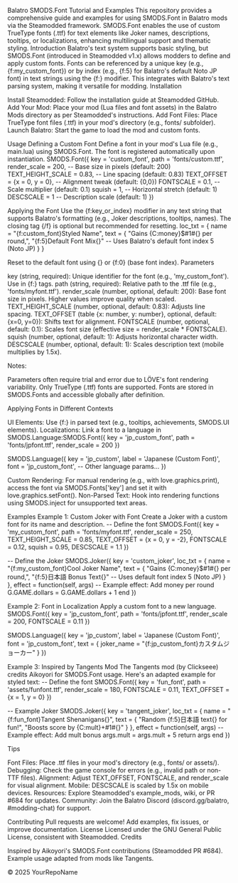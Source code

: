 Balatro SMODS.Font Tutorial and Examples
This repository provides a comprehensive guide and examples for using SMODS.Font in Balatro mods via the Steamodded framework. SMODS.Font enables the use of custom TrueType fonts (.ttf) for text elements like Joker names, descriptions, tooltips, or localizations, enhancing multilingual support and thematic styling.
Introduction
Balatro's text system supports basic styling, but SMODS.Font (introduced in Steamodded v1.x) allows modders to define and apply custom fonts. Fonts can be referenced by a unique key (e.g., {f:my_custom_font}) or by index (e.g., {f:5} for Balatro's default Noto JP font) in text strings using the {f:} modifier. This integrates with Balatro's text parsing system, making it versatile for modding.
Installation

Install Steamodded: Follow the installation guide at Steamodded GitHub.
Add Your Mod: Place your mod (Lua files and font assets) in the Balatro Mods directory as per Steamodded's instructions.
Add Font Files: Place TrueType font files (.ttf) in your mod's directory (e.g., fonts/ subfolder).
Launch Balatro: Start the game to load the mod and custom fonts.

Usage
Defining a Custom Font
Define a font in your mod's Lua file (e.g., main.lua) using SMODS.Font. The font is registered automatically upon instantiation.
SMODS.Font({
    key = 'custom_font',
    path = 'fonts/custom.ttf',
    render_scale = 200,         -- Base size in pixels (default: 200)
    TEXT_HEIGHT_SCALE = 0.83,   -- Line spacing (default: 0.83)
    TEXT_OFFSET = {x = 0, y = 0}, -- Alignment tweak (default: {0,0})
    FONTSCALE = 0.1,            -- Scale multiplier (default: 0.1)
    squish = 1,                 -- Horizontal stretch (default: 1)
    DESCSCALE = 1               -- Description scale (default: 1)
})

Applying the Font
Use the {f:key_or_index} modifier in any text string that supports Balatro's formatting (e.g., Joker descriptions, tooltips, names). The closing tag {/f} is optional but recommended for resetting.
loc_txt = {
    name = "{f:custom_font}Styled Name",
    text = {
        "Gains {C:money}$#1#{} per round,",
        "{f:5}Default Font Mix{}"  -- Uses Balatro's default font index 5 (Noto JP)
    }
}

Reset to the default font using {} or {f:0} (base font index).
Parameters

key (string, required): Unique identifier for the font (e.g., 'my_custom_font'). Use in {f:} tags.
path (string, required): Relative path to the .ttf file (e.g., 'fonts/myfont.ttf').
render_scale (number, optional, default: 200): Base font size in pixels. Higher values improve quality when scaled.
TEXT_HEIGHT_SCALE (number, optional, default: 0.83): Adjusts line spacing.
TEXT_OFFSET (table {x: number, y: number}, optional, default: {x=0, y=0}): Shifts text for alignment.
FONTSCALE (number, optional, default: 0.1): Scales font size (effective size = render_scale * FONTSCALE).
squish (number, optional, default: 1): Adjusts horizontal character width.
DESCSCALE (number, optional, default: 1): Scales description text (mobile multiplies by 1.5x).

Notes:

Parameters often require trial and error due to LÖVE's font rendering variability.
Only TrueType (.ttf) fonts are supported.
Fonts are stored in SMODS.Fonts and accessible globally after definition.

Applying Fonts in Different Contexts

UI Elements: Use {f:} in parsed text (e.g., tooltips, achievements, SMODS.UI elements).
Localizations: Link a font to a language in SMODS.Language:SMODS.Font({
    key = 'jp_custom_font',
    path = 'fonts/jpfont.ttf',
    render_scale = 200
})

SMODS.Language({
    key = 'jp_custom',
    label = 'Japanese (Custom Font)',
    font = 'jp_custom_font',
    -- Other language params...
})


Custom Rendering: For manual rendering (e.g., with love.graphics.print), access the font via SMODS.Fonts['key'] and set it with love.graphics.setFont().
Non-Parsed Text: Hook into rendering functions using SMODS.inject for unsupported text areas.

Examples
Example 1: Custom Joker with Font
Create a Joker with a custom font for its name and description.
-- Define the font
SMODS.Font({
    key = 'my_custom_font',
    path = 'fonts/myfont.ttf',
    render_scale = 250,
    TEXT_HEIGHT_SCALE = 0.85,
    TEXT_OFFSET = {x = 0, y = -2},
    FONTSCALE = 0.12,
    squish = 0.95,
    DESCSCALE = 1.1
})

-- Define the Joker
SMODS.Joker({
    key = 'custom_joker',
    loc_txt = {
        name = "{f:my_custom_font}Cool Joker Name",
        text = {
            "Gains {C:money}$#1#{} per round,",
            "{f:5}日本語 Bonus Text{}"  -- Uses default font index 5 (Noto JP)
        }
    },
    effect = function(self, args)
        -- Example effect: Add money per round
        G.GAME.dollars = G.GAME.dollars + 1
    end
})

Example 2: Font in Localization
Apply a custom font to a new language.
SMODS.Font({
    key = 'jp_custom_font',
    path = 'fonts/jpfont.ttf',
    render_scale = 200,
    FONTSCALE = 0.11
})

SMODS.Language({
    key = 'jp_custom',
    label = 'Japanese (Custom Font)',
    font = 'jp_custom_font',
    text = {
        joker_name = "{f:jp_custom_font}カスタムジョーカー"
    }
})

Example 3: Inspired by Tangents Mod
The Tangents mod (by Clickseee) credits Aikoyori for SMODS.Font usage. Here's an adapted example for styled text:
-- Define the font
SMODS.Font({
    key = 'fun_font',
    path = 'assets/funfont.ttf',
    render_scale = 180,
    FONTSCALE = 0.11,
    TEXT_OFFSET = {x = 1, y = 0}
})

-- Example Joker
SMODS.Joker({
    key = 'tangent_joker',
    loc_txt = {
        name = "{f:fun_font}Tangent Shenanigans{}",
        text = {
            "Random {f:5}日本語 text{} for fun!",
            "Boosts score by {C:mult}+#1#{}"
        }
    },
    effect = function(self, args)
        -- Example effect: Add mult bonus
        args.mult = args.mult + 5
        return args
    end
})

Tips

Font Files: Place .ttf files in your mod's directory (e.g., fonts/ or assets/).
Debugging: Check the game console for errors (e.g., invalid path or non-TTF files).
Alignment: Adjust TEXT_OFFSET, FONTSCALE, and render_scale for visual alignment.
Mobile: DESCSCALE is scaled by 1.5x on mobile devices.
Resources: Explore Steamodded's example_mods, wiki, or PR #684 for updates.
Community: Join the Balatro Discord (discord.gg/balatro, #modding-chat) for support.

Contributing
Pull requests are welcome! Add examples, fix issues, or improve documentation.
License
Licensed under the GNU General Public License, consistent with Steamodded.
Credits

Inspired by Aikoyori's SMODS.Font contributions (Steamodded PR #684).
Example usage adapted from mods like Tangents.

© 2025 YourRepoName
